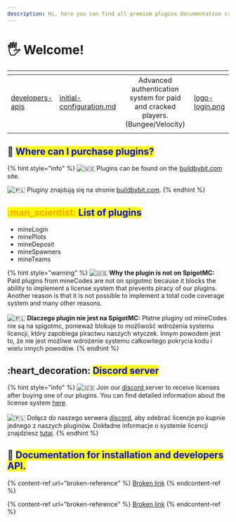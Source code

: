 ```yaml
---
description: Hi, here you can find all premium plugins documentation created by mineCodes.
---
```


# 🖐 Welcome!

<table data-view="cards"><thead><tr><th data-type="content-ref"></th><th data-type="content-ref"></th><th data-hidden align="center"></th><th data-hidden data-card-cover data-type="files"></th></tr></thead><tbody><tr><td><a href="minelogin-bridge/developers-apis/">developers-apis</a></td><td><a href="minelogin-bridge/configuration/initial-configuration.md">initial-configuration.md</a></td><td align="center">Advanced authentication system for paid and cracked players. (Bungee/Velocity)</td><td><a href=".gitbook/assets/logo-login.png">logo-login.png</a></td></tr><tr><td></td><td></td><td align="center"></td><td></td></tr></tbody></table>

## :tada: <mark style="color:blue;">Where can I purchase plugins?</mark>

{% hint style="info" %}
<img src="https://twemoji.maxcdn.com/2/svg/1f1fa-1f1f8.svg" alt="🇺🇸" data-size="line"> Plugins can be found on the [buildbybit.com](https://builtbybit.com/members/minecodes.247643/#resources) site.

<img src="https://twemoji.maxcdn.com/2/svg/1f1f5-1f1f1.svg" alt="🇵🇱" data-size="line"> Pluginy znajdują się na stronie [buildbybit.com](https://builtbybit.com/members/minecodes.247643/#resources).
{% endhint %}

## &#x20;<mark style="color:blue;"><mark style="color:orange;"><mark style="color:orange;"></mark> :man\_scientist: <mark style="color:blue;">List of plugins</mark>

* mineLogin
* minePlots
* mineDeposit
* mineSpawners
* mineTeams



{% hint style="warning" %}
<img src="https://twemoji.maxcdn.com/2/svg/1f1fa-1f1f8.svg" alt="🇺🇸" data-size="line"> **Why the plugin is not on SpigotMC:** Paid plugins from mineCodes are not on spigotmc because it blocks the ability to implement a license system that prevents piracy of our plugins. Another reason is that it is not possible to implement a total code coverage system and many other reasons.\
\
<img src="https://twemoji.maxcdn.com/2/svg/1f1f5-1f1f1.svg" alt="🇵🇱" data-size="line"> **Dlaczego plugin nie jest na SpigotMC:** Płatne pluginy od mineCodes nie są na spigotmc, ponieważ blokuje to możliwość wdrożenia systemu licencji, który zapobiega piractwu naszych wtyczek. Innym powodem jest to, że nie jest możliwe wdrożenie systemu całkowitego pokrycia kodu i wielu innych powodów.
{% endhint %}

## <mark style="color:blue;"></mark>:heart\_decoration: <mark style="color:blue;">Discord server</mark>

{% hint style="info" %}
<img src="https://twemoji.maxcdn.com/2/svg/1f1fa-1f1f8.svg" alt="🇺🇸" data-size="line"> Join our [discord ](https://discord.gg/37NXPX7tdc)server to receive licenses after buying one of our plugins. You can find detailed information about the license system [here](minelogin/configuration/license-key.md).\
\
<img src="https://twemoji.maxcdn.com/2/svg/1f1f5-1f1f1.svg" alt="🇵🇱" data-size="line"> Dołącz do naszego serwera [discord](https://discord.gg/37NXPX7tdc), aby odebrać licencje po kupnie jednego z naszych pluginów. Dokładne informacje o systemie licencji znajdziesz [tutaj](minelogin/configuration/license-key.md).
{% endhint %}

## 🍻 <mark style="color:blue;">Documentation for installation and developers API.</mark>

{% content-ref url="broken-reference" %}
[Broken link](broken-reference)
{% endcontent-ref %}

{% content-ref url="broken-reference" %}
[Broken link](broken-reference)
{% endcontent-ref %}

